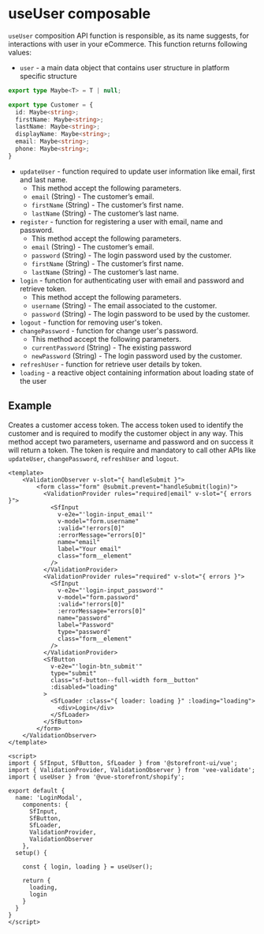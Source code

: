 # useUser composable

`useUser` composition API function is responsible, as its name suggests, for interactions with user in your eCommerce. This function returns following values:

- `user` - a main data object that contains user structure in platform specific structure
```typescript
export type Maybe<T> = T | null;

export type Customer = {
  id: Maybe<string>;
  firstName: Maybe<string>;
  lastName: Maybe<string>;
  displayName: Maybe<string>;
  email: Maybe<string>;
  phone: Maybe<string>;
}
```
- `updateUser` - function required to update user information like email, first and last name.
    - This method accept the following parameters.
    - `email` (String) - The customer’s email.
    - `firstName` (String) - The customer’s first name.
    - `lastName`  (String) - The customer’s last name.
- `register` - function for registering a user with email, name and password.
    - This method accept the following parameters.
    - `email` (String) - The customer’s email.
    - `password` (String) - The login password used by the customer.
    - `firstName` (String) - The customer’s first name.
    - `lastName`  (String) - The customer’s last name.
- `login` - function for authenticating user with email and password and retrieve token.
    - This method accept the following parameters.
    - `username` (String) - The email associated to the customer.
    - `password` (String) - The login password to be used by the customer.
- `logout` - function for removing user's token.
- `changePassword` - function for change user's password.
    - This method accept the following parameters.
    - `currentPassword` (String) - The existing password
    - `newPassword` (String) - The login password used by the customer.
- `refreshUser` - function for retrieve user details by token.
- `loading` - a reactive object containing information about loading state of the user

## Example
Creates a customer access token. The access token used to identify the customer and is required to modify the customer object in any way.
This method accept two parameters, username and password and on success it will return a token. The token is require and mandatory to call other APIs like `updateUser`, `changePassword`, `refreshUser` and `logout`.

```vue
<template>
    <ValidationObserver v-slot="{ handleSubmit }">
        <form class="form" @submit.prevent="handleSubmit(login)">
          <ValidationProvider rules="required|email" v-slot="{ errors }">
            <SfInput
              v-e2e="'login-input_email'"
              v-model="form.username"
              :valid="!errors[0]"
              :errorMessage="errors[0]"
              name="email"
              label="Your email"
              class="form__element"
            />
          </ValidationProvider>
          <ValidationProvider rules="required" v-slot="{ errors }">
            <SfInput
              v-e2e="'login-input_password'"
              v-model="form.password"
              :valid="!errors[0]"
              :errorMessage="errors[0]"
              name="password"
              label="Password"
              type="password"
              class="form__element"
            />
          </ValidationProvider>
          <SfButton
            v-e2e="'login-btn_submit'"
            type="submit"
            class="sf-button--full-width form__button"
            :disabled="loading"
          >
            <SfLoader :class="{ loader: loading }" :loading="loading">
              <div>Login</div>
            </SfLoader>
          </SfButton>
        </form>
    </ValidationObserver>
</template>

<script>
import { SfInput, SfButton, SfLoader } from '@storefront-ui/vue';
import { ValidationProvider, ValidationObserver } from 'vee-validate';
import { useUser } from '@vue-storefront/shopify';

export default {
  name: 'LoginModal',
    components: {
      SfInput,
      SfButton,
      SfLoader,
      ValidationProvider,
      ValidationObserver
    },
  setup() {

    const { login, loading } = useUser();
  
    return {
      loading,
      login
    }
  }
}
</script>
```
